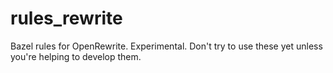 # rules_rewrite
Bazel rules for OpenRewrite. Experimental. Don't try to use these yet unless you're helping to develop them.
